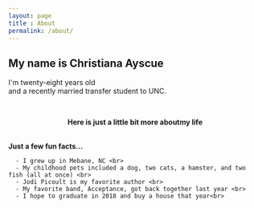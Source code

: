 ```yaml
---
layout: page
title : About
permalink: /about/
---
```


<h2>My name is Christiana Ayscue</h2>
<p>I'm twenty-eight years old<br>and a recently married transfer student to UNC.</p>
<br>
<center><p ><strong><span class="manual">Here is just a little bit more about</span>my life</strong></p></center>
<br>
<div class="manual-post">
  <div class="manual manual-title">
  <strong>Just a few fun facts...</strong>
  </div>
<p>  <div class="manual-content">

      - I grew up in Mebane, NC <br>
      - My childhood pets included a dog, two cats, a hamster, and two fish (all at once) <br>
      - Jodi Picoult is my favorite author <br>
      - My favorite band, Acceptance, got back together last year <br>
      - I hope to graduate in 2018 and buy a house that year<br>